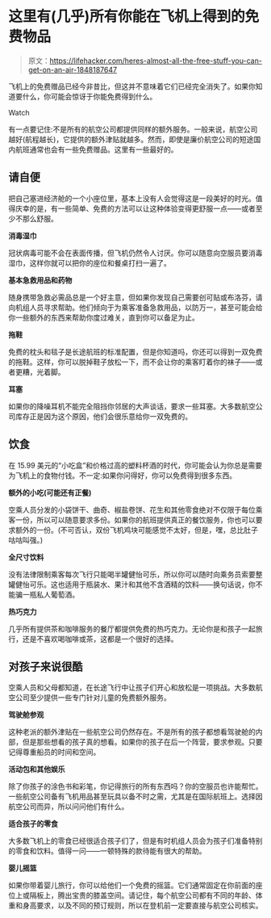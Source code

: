 # 这里有(几乎)所有你能在飞机上得到的免费物品

> 原文：<https://lifehacker.com/heres-almost-all-the-free-stuff-you-can-get-on-an-air-1848187647>

飞机上的免费赠品已经今非昔比，但这并不意味着它们已经完全消失了。如果你知道要什么，你可能会惊讶于你能免费得到什么。

Watch

有一点要记住:不是所有的航空公司都提供同样的额外服务。一般来说，航空公司越好(航程越长)，它提供的额外津贴就越多。然而，即使是廉价航空公司的短途国内航班通常也会有一些免费赠品。这里有一些最好的。

## 请自便

把自己塞进经济舱的一个小座位里，基本上没有人会觉得这是一段美好的时光。值得庆幸的是，有一些简单、免费的方法可以让这种体验变得更舒服一点——或者至少不那么舒服。

**消毒湿巾**

冠状病毒可能不会在表面传播，但飞机仍然令人讨厌。你可以随意向空服员要消毒湿巾，这样你就可以把你的座位和餐桌打扫一遍了。

**基本急救用品和药物**

随身携带急救必需品总是一个好主意，但如果你发现自己需要创可贴或布洛芬，请向机组人员寻求帮助。他们倾向于为乘客准备急救用品，以防万一，甚至可能会给你一些额外的东西来帮助你度过难关，直到你可以备足为止。

**拖鞋**

免费的枕头和毯子是长途航班的标准配置，但是你知道吗，你还可以得到一双免费的拖鞋。这样，你可以脱掉鞋子放松一下，而不会让你的乘客盯着你的袜子——或者更糟，光着脚。

**耳塞**

如果你的降噪耳机不能完全阻挡你邻居的大声谈话，要求一些耳塞。大多数航空公司库存正是因为这个原因，他们会很乐意给你一双免费的。

## 饮食

在 15.99 美元的“小吃盒”和价格过高的塑料杯酒的时代，你可能会认为你总是需要为飞机上的食物付钱。不一定:如果你问得好，你可以免费得到很多东西。

**额外的小吃(可能还有正餐)**

空乘人员分发的小袋饼干、曲奇、椒盐卷饼、花生和其他零食绝对不仅限于每位乘客一份，所以可以随意要求多份。如果你的航班提供真正的餐饮服务，你也可以要求额外的一份。(不可否认，双份飞机鸡块可能感觉不太好，但是，嘿，总比肚子咕咕叫强。)

**全尺寸饮料**

没有法律限制乘客每次飞行只能喝半罐健怡可乐，所以你可以随时向乘务员索要整罐健怡可乐。这也适用于瓶装水、果汁和其他不含酒精的饮料——换句话说，你不能骗一瓶私人葡萄酒。

**热巧克力**

几乎所有提供茶和咖啡服务的餐厅都提供免费的热巧克力。无论你是和孩子一起旅行，还是不喜欢喝咖啡或茶，这都是一个很好的选择。

## 对孩子来说很酷

空乘人员和父母都知道，在长途飞行中让孩子们开心和放松是一项挑战。大多数航空公司至少提供一些专门针对儿童的免费额外服务。

**驾驶舱参观**

这种老派的额外津贴在一些航空公司仍然存在。不是所有的孩子都想看驾驶舱的内部，但是那些想看的孩子真的想看。如果你的孩子在后一个阵营，要求参观。只要记得尊重船员的时间和空间。

**活动包和其他娱乐**

除了你孩子的涂色书和彩笔，你记得旅行的所有东西吗？你的空服员也许能帮忙。一些航空公司备有飞机用品甚至玩具以备不时之需，尤其是在国际航班上。选择因航空公司而异，所以问问他们有什么。

**适合孩子的零食**

大多数飞机上的零食已经很适合孩子们了，但是有时机组人员会为孩子们准备特别的零食和饮料。值得一问——一顿特殊的款待能有很大的帮助。

**婴儿摇篮**

如果你带着婴儿旅行，你可以给他们一个免费的摇篮。它们通常固定在你前面的座位上或隔板上，腾出宝贵的膝盖空间。请记住，每个航空公司都有不同的年龄、体重和身高要求，以及不同的预订规则，所以在登机前一定要直接与航空公司核实。